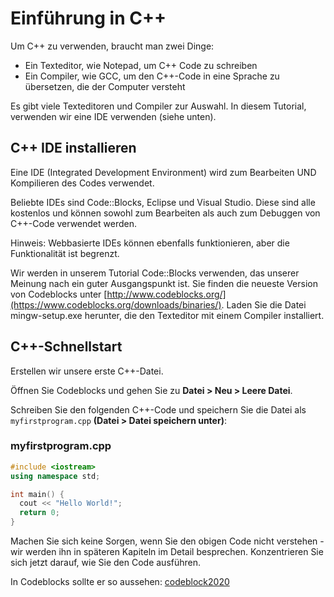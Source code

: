 # Einführung in C++
Um C++ zu verwenden, braucht man zwei Dinge:

- Ein Texteditor, wie Notepad, um C++ Code zu schreiben
- Ein Compiler, wie GCC, um den C++-Code in eine Sprache zu übersetzen, die der Computer versteht

Es gibt viele Texteditoren und Compiler zur Auswahl. In diesem Tutorial, verwenden wir eine IDE verwenden (siehe unten).

## C++ IDE installieren

Eine IDE (Integrated Development Environment) wird zum Bearbeiten UND Kompilieren des Codes verwendet.

Beliebte IDEs sind Code::Blocks, Eclipse und Visual Studio. Diese sind alle kostenlos und können sowohl zum Bearbeiten als auch zum Debuggen von C++-Code verwendet werden.

Hinweis: Webbasierte IDEs können ebenfalls funktionieren, aber die Funktionalität ist begrenzt.

Wir werden in unserem Tutorial Code::Blocks verwenden, das unserer Meinung nach ein guter Ausgangspunkt ist. Sie finden die neueste Version von Codeblocks unter [http://www.codeblocks.org/](https://www.codeblocks.org/downloads/binaries/). Laden Sie die Datei mingw-setup.exe herunter, die den Texteditor mit einem Compiler installiert.

## C++-Schnellstart
Erstellen wir unsere erste C++-Datei. 

Öffnen Sie Codeblocks und gehen Sie zu **Datei > Neu > Leere Datei**. 

Schreiben Sie den folgenden C++-Code und speichern Sie die Datei als `myfirstprogram.cpp` **(Datei > Datei speichern unter)**:
### myfirstprogram.cpp
```c++
#include <iostream>
using namespace std;

int main() {
  cout << "Hello World!";
  return 0;
} 
```

Machen Sie sich keine Sorgen, wenn Sie den obigen Code nicht verstehen - wir werden ihn in späteren Kapiteln im Detail besprechen. Konzentrieren Sie sich jetzt darauf, wie Sie den Code ausführen. 

In Codeblocks sollte er so aussehen:
[codeblock2020](../bilder/codeblocks2020.png)
